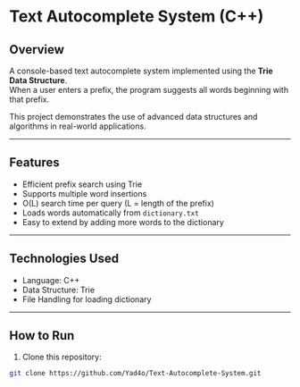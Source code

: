 # Text Autocomplete System (C++)

## Overview
A console-based text autocomplete system implemented using the **Trie Data Structure**.  
When a user enters a prefix, the program suggests all words beginning with that prefix.  

This project demonstrates the use of advanced data structures and algorithms in real-world applications.

---

## Features
- Efficient prefix search using Trie
- Supports multiple word insertions
- O(L) search time per query (L = length of the prefix)
- Loads words automatically from `dictionary.txt`
- Easy to extend by adding more words to the dictionary

---

## Technologies Used
- Language: C++
- Data Structure: Trie
- File Handling for loading dictionary

---

## How to Run
1. Clone this repository:
```bash
git clone https://github.com/Yad4o/Text-Autocomplete-System.git
